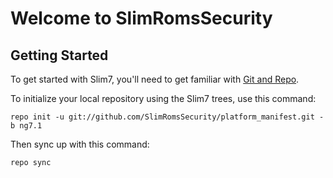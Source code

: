 Welcome to SlimRomsSecurity
===================


Getting Started
---------------

To get started with Slim7, you'll need to get familiar with
[Git and Repo](https://source.android.com/source/using-repo.html).

To initialize your local repository using the Slim7 trees, use this command:


	repo init -u git://github.com/SlimRomsSecurity/platform_manifest.git -b ng7.1



Then sync up with this command:

	repo sync
